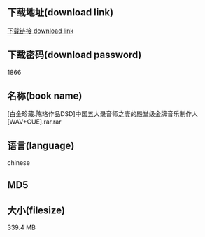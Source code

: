 ## 下载地址(download link)
[下载链接 download link](https://voluble-croquembouche-d321dc.netlify.app/?s=%5B%E7%99%BD%E9%87%91%E7%8F%8D%E8%97%8F.%E9%99%88%E7%8F%9E%E4%BD%9C%E5%93%81DSD%5D%E4%B8%AD%E5%9B%BD%E4%BA%94%E5%A4%A7%E5%BD%95%E9%9F%B3%E5%B8%88%E4%B9%8B%E5%A3%B9%E7%9A%84%E6%AE%BF%E5%A0%82%E7%BA%A7%E9%87%91%E7%89%8C%E9%9F%B3%E4%B9%90%E5%88%B6%E4%BD%9C%E4%BA%BA%5BWAV%2BCUE%5D.rar)

## 下载密码(download password)
1866

## 名称(book name)
[白金珍藏.陈珞作品DSD]中国五大录音师之壹的殿堂级金牌音乐制作人[WAV+CUE].rar.rar

## 语言(language)
chinese

## MD5


## 大小(filesize)
339.4 MB
